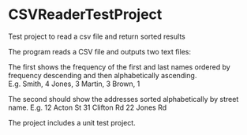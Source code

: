 # CSVReaderTestProject
Test project to read a csv file and return sorted results

The program reads a CSV file and outputs two text files: 

The first shows the frequency of the first and last names ordered by frequency descending and then alphabetically ascending.  
E.g.  Smith, 4 
      Jones, 3 
      Martin, 3 
      Brown, 1  
 
The second should show the addresses sorted alphabetically by street name. 
E.g.  12 Acton St 
      31 Clifton Rd 
      22 Jones Rd 

The project includes a unit test project.
 
 
